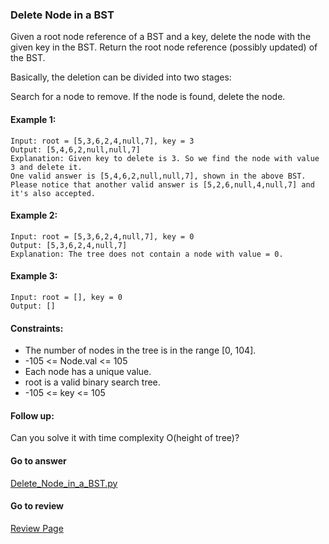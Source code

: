 ### Delete Node in a BST

Given a root node reference of a BST and a key, delete the node with the given key in the BST. Return the root node reference (possibly updated) of the BST.

Basically, the deletion can be divided into two stages:

Search for a node to remove.
If the node is found, delete the node.

#### Example 1:

```
Input: root = [5,3,6,2,4,null,7], key = 3
Output: [5,4,6,2,null,null,7]
Explanation: Given key to delete is 3. So we find the node with value 3 and delete it.
One valid answer is [5,4,6,2,null,null,7], shown in the above BST.
Please notice that another valid answer is [5,2,6,null,4,null,7] and it's also accepted.
```

#### Example 2:

```
Input: root = [5,3,6,2,4,null,7], key = 0
Output: [5,3,6,2,4,null,7]
Explanation: The tree does not contain a node with value = 0.
```

#### Example 3:

```
Input: root = [], key = 0
Output: []
``` 

#### Constraints:

* The number of nodes in the tree is in the range [0, 104].
* -105 <= Node.val <= 105
* Each node has a unique value.
* root is a valid binary search tree.
* -105 <= key <= 105

#### Follow up:

Can you solve it with time complexity O(height of tree)?

####  Go to answer

[Delete_Node_in_a_BST.py](https://github.com/Kelv1nYu/LeetCode_Practices/blob/master/Code/Delete_Node_in_a_BST.py)

#### Go to review

[Review Page](https://github.com/Kelv1nYu/LeetCode_Practices/blob/master/ReviewPage.md)